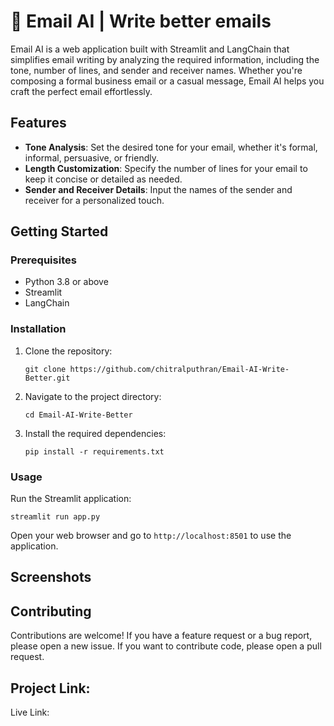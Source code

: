 
# 🍲 Email AI | Write better emails

Email AI is a web application built with Streamlit and LangChain that simplifies email writing by analyzing the required information, including the tone, number of lines, and sender and receiver names. Whether you're composing a formal business email or a casual message, Email AI helps you craft the perfect email effortlessly.

## Features

- **Tone Analysis**: Set the desired tone for your email, whether it's formal, informal, persuasive, or friendly.
- **Length Customization**: Specify the number of lines for your email to keep it concise or detailed as needed.
- **Sender and Receiver Details**: Input the names of the sender and receiver for a personalized touch.

## Getting Started

### Prerequisites

- Python 3.8 or above
- Streamlit
- LangChain

### Installation

1. Clone the repository:
   ```
   git clone https://github.com/chitralputhran/Email-AI-Write-Better.git
   ```

2. Navigate to the project directory:
   ```
   cd Email-AI-Write-Better
   ```

3. Install the required dependencies:
   ```
   pip install -r requirements.txt
   ```

### Usage

Run the Streamlit application:
```
streamlit run app.py
```
Open your web browser and go to `http://localhost:8501` to use the application.

## Screenshots



## Contributing

Contributions are welcome! If you have a feature request or a bug report, please open a new issue. If you want to contribute code, please open a pull request.

## Project Link: 
Live Link: 
